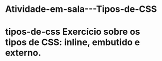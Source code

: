 # Atividade-em-sala---Tipos-de-CSS
# tipos-de-css Exercício sobre os tipos de CSS: inline, embutido e externo.
